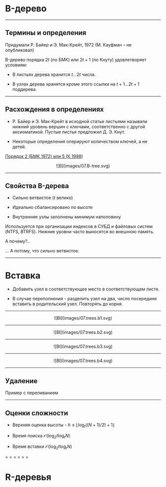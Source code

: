 <span id="slides-title" hidden>Сильноветвящиеся деревья</span>
<span id="slides-author" hidden>Сартасов С.Ю., Луцив Д.В.</span>

B-дерево
========

- - - - - -

## Термины и определения

Придумали Р. Байер и Э. Мак-Крейт, 1972 (М. Кауфман – не опубликовал)

B-дерево порядка $2t$ (по БМК) или $2t+1$ (по Кнуту) удовлетворяет
условиям:

-   В листьях дерева хранится $t \ldots 2t$ числа.

-   В узлах дерева хранятся кроме этого ссылки на $t+1 \ldots 2t+1$
    поддерева.

- - - - - -

## Расхождения в определениях

-   Р. Байер и Э. Мак-Крейт в исходной статье листьями называли нижний
    уровень вершин с ключами, соответственно с другой аксиоматикой.
    Пустые листья предложил Д. Э. Кнут.

-   Некоторые определения оперируют количеством ключей, а не детей.

[Порядок 2 (БМК 1972) или 5 (К 1998)](https://en.wikipedia.org/wiki/B-tree#Overview)

<div style="text-align: center;">
![B](images/07.B-tree.svg) <!--.element: style="width: 60%;" -->
</div>

- - - - - -

## Свойства B-дерева

-   Сильно ветвистое ($t$ велико)

-   Идеально сбалансировано по высоте

-   Внутренние узлы заполнены минимум наполовину

Используется при организации индексов в СУБД и файловых систем (NTFS, BTRFS).
Нижние уровни часто выносятся во внешнюю память.

А почему?..

<div class="fragment" />

... А потому, что сильно ветвистое.

- - - - - -

# Вставка

-   Добавить узел в соответствующее место в соответствующем листе.

-   В случае переполнения - разделить узел на два, число посередине
    вставить в родительский узел. Повторять до корня.

- - - - - -

<div style="text-align: center;">
![BI](images/07.trees.b1.svg) <!--.element: style="width: 80%;" -->
</div>

- - - - - -

<div style="text-align: center;">
![BI](images/07.trees.b2.svg) <!--.element: style="width: 80%;" -->
</div>

- - - - - -

<div style="text-align: center;">
![BI](images/07.trees.b3.svg) <!--.element: style="width: 80%;" -->
</div>

- - - - - -

<div style="text-align: center;">
![BI](images/07.trees.b4.svg) <!--.element: style="width: 80%;" -->
</div>

- - - - - -

## Удаление

Пример с переливанием

- - - - - -

## Оценки сложности

-   Верхняя оценка высоты - $h \le \lfloor \log_t ((N+1)/2) +1\rfloor$

-   Время поиска $\mathcal{O}(\log_2 t \log_t N)$

-   Время вставки $\mathcal{O}(\log_2 t \log_t N)$

= = = = = =

R-деревья
=========